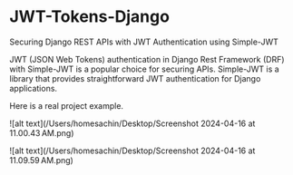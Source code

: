 # JWT-Tokens-Django

Securing Django REST APIs with JWT Authentication using Simple-JWT

JWT (JSON Web Tokens) authentication in Django Rest Framework (DRF) with Simple-JWT is a popular choice for securing APIs. Simple-JWT is a library that provides straightforward JWT authentication for Django applications.

Here is a real project example.


![alt text](/Users/homesachin/Desktop/Screenshot 2024-04-16 at 11.00.43 AM.png)

![alt text](/Users/homesachin/Desktop/Screenshot 2024-04-16 at 11.09.59 AM.png)
